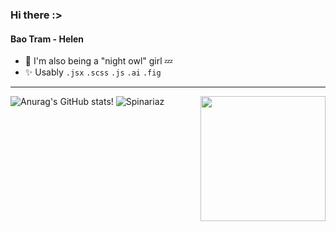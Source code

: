 
<h3>Hi there :>

<h4>Bao Tram - Helen</h4> 

   -   🍑 I'm also being a "night owl" girl 💤
   -   ✨ Usably `.jsx` `.scss` `.js` `.ai` `.fig`
***
![Anurag's GitHub stats](https://github-readme-stats.vercel.app/api?username=HelenDao1501&theme=radical&show_icons=true)! </h3> <img align='right' src="https://user-images.githubusercontent.com/68039038/179959200-9da19676-48f5-4632-83da-77a8e7ee9bad.gif" width="200">![Spinariaz](https://github-readme-stats.vercel.app/api/top-langs/?username=HelenDao1501&layout=compact&theme=radical) 
